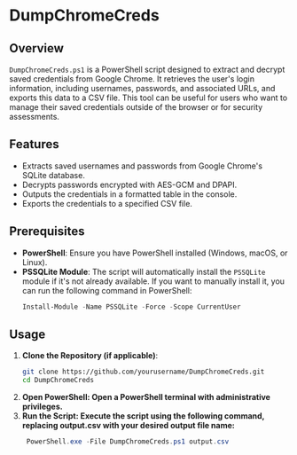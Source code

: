 # DumpChromeCreds

## Overview

`DumpChromeCreds.ps1` is a PowerShell script designed to extract and decrypt saved credentials from Google Chrome. It retrieves the user's login information, including usernames, passwords, and associated URLs, and exports this data to a CSV file. This tool can be useful for users who want to manage their saved credentials outside of the browser or for security assessments.

## Features

- Extracts saved usernames and passwords from Google Chrome's SQLite database.
- Decrypts passwords encrypted with AES-GCM and DPAPI.
- Outputs the credentials in a formatted table in the console.
- Exports the credentials to a specified CSV file.

## Prerequisites

- **PowerShell**: Ensure you have PowerShell installed (Windows, macOS, or Linux).
- **PSSQLite Module**: The script will automatically install the `PSSQLite` module if it's not already available. If you want to manually install it, you can run the following command in PowerShell:
  ```powershell
  Install-Module -Name PSSQLite -Force -Scope CurrentUser


## Usage

1. **Clone the Repository (if applicable)**:
   ```bash
   git clone https://github.com/yourusername/DumpChromeCreds.git
   cd DumpChromeCreds

2. **Open PowerShell: Open a PowerShell terminal with administrative privileges.**
3. **Run the Script: Execute the script using the following command, replacing output.csv with your desired output file name:**
   ```powershell
    PowerShell.exe -File DumpChromeCreds.ps1 output.csv

